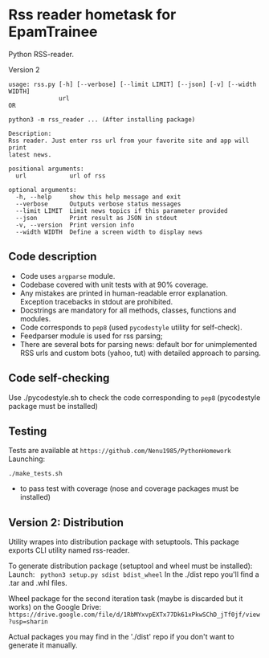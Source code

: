 # Rss reader hometask for EpamTrainee
Python RSS-reader.

Version 2
```shell
usage: rss.py [-h] [--verbose] [--limit LIMIT] [--json] [-v] [--width WIDTH]
              url
OR

python3 -m rss_reader ... (After installing package)

Description:
Rss reader. Just enter rss url from your favorite site and app will print
latest news.

positional arguments:
  url            url of rss

optional arguments:
  -h, --help     show this help message and exit
  --verbose      Outputs verbose status messages
  --limit LIMIT  Limit news topics if this parameter provided
  --json         Print result as JSON in stdout
  -v, --version  Print version info
  --width WIDTH  Define a screen width to display news

```

## Code description
* Code uses `argparse` module.
* Codebase covered with unit tests with at 90% coverage.
* Any mistakes are printed in human-readable error explanation.
Exception tracebacks in stdout are prohibited.
* Docstrings are mandatory for all methods, classes, functions and modules.
* Code corresponds to `pep8` (used `pycodestyle` utility for self-check).
* Feedparser module is used for rss parsing;
* There are several bots for parsing news: default bor for unimplemented RSS urls and
    custom bots (yahoo, tut) with detailed approach to parsing.

## Code self-checking
Use ./pycodestyle.sh to check the code corresponding to `pep8`
(pycodestyle package must be installed)

## Testing
Tests are available at `https://github.com/Nenu1985/PythonHomework`
Launching:
```
./make_tests.sh
```
- to pass test with coverage
(nose and coverage packages must be installed)

## Version 2: Distribution
Utility wrapes into distribution package with setuptools.
This package exports CLI utility named rss-reader.

To generate distribution package (setuptool and wheel must be installed):
Launch:
``` python3 setup.py sdist bdist_wheel```
In the ./dist repo you'll find a .tar and .whl files.

Wheel package for the second iteration task 
(maybe is discarded but it works) on the Google Drive:
```https://drive.google.com/file/d/1RbMYxvpEXTx77Dk61xPkwSChD_jTf0jf/view?usp=sharin```

Actual packages you may find in the './dist' repo if you don't want to generate it manually.





